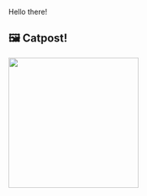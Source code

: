 Hello there!



## 🖼️ Catpost!

<sub>
    <img src="https://cdn2.thecatapi.com/images/b32.jpg" height="256">
</sub>

